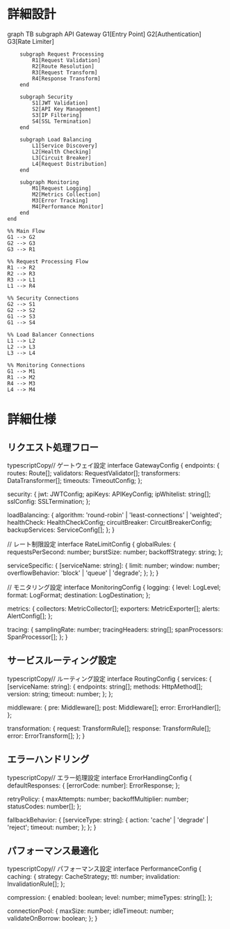 # 詳細設計
graph TB
    subgraph API Gateway
        G1[Entry Point]
        G2[Authentication]
        G3[Rate Limiter]
        
        subgraph Request Processing
            R1[Request Validation]
            R2[Route Resolution]
            R3[Request Transform]
            R4[Response Transform]
        end
        
        subgraph Security
            S1[JWT Validation]
            S2[API Key Management]
            S3[IP Filtering]
            S4[SSL Termination]
        end
        
        subgraph Load Balancing
            L1[Service Discovery]
            L2[Health Checking]
            L3[Circuit Breaker]
            L4[Request Distribution]
        end
        
        subgraph Monitoring
            M1[Request Logging]
            M2[Metrics Collection]
            M3[Error Tracking]
            M4[Performance Monitor]
        end
    end

    %% Main Flow
    G1 --> G2
    G2 --> G3
    G3 --> R1
    
    %% Request Processing Flow
    R1 --> R2
    R2 --> R3
    R3 --> L1
    L1 --> R4
    
    %% Security Connections
    G2 --> S1
    G2 --> S2
    G1 --> S3
    G1 --> S4
    
    %% Load Balancer Connections
    L1 --> L2
    L2 --> L3
    L3 --> L4
    
    %% Monitoring Connections
    G1 --> M1
    R1 --> M2
    R4 --> M3
    L4 --> M4


# 詳細仕様

## リクエスト処理フロー

typescriptCopy// ゲートウェイ設定
interface GatewayConfig {
  endpoints: {
    routes: Route[];
    validators: RequestValidator[];
    transformers: DataTransformer[];
    timeouts: TimeoutConfig;
  };

  security: {
    jwt: JWTConfig;
    apiKeys: APIKeyConfig;
    ipWhitelist: string[];
    sslConfig: SSLTermination;
  };

  loadBalancing: {
    algorithm: 'round-robin' | 'least-connections' | 'weighted';
    healthCheck: HealthCheckConfig;
    circuitBreaker: CircuitBreakerConfig;
    backupServices: ServiceConfig[];
  };
}

// レート制限設定
interface RateLimitConfig {
  globalRules: {
    requestsPerSecond: number;
    burstSize: number;
    backoffStrategy: string;
  };
  
  serviceSpecific: {
    [serviceName: string]: {
      limit: number;
      window: number;
      overflowBehavior: 'block' | 'queue' | 'degrade';
    };
  };
}

// モニタリング設定
interface MonitoringConfig {
  logging: {
    level: LogLevel;
    format: LogFormat;
    destination: LogDestination;
  };
  
  metrics: {
    collectors: MetricCollector[];
    exporters: MetricExporter[];
    alerts: AlertConfig[];
  };
  
  tracing: {
    samplingRate: number;
    tracingHeaders: string[];
    spanProcessors: SpanProcessor[];
  };
}

## サービスルーティング設定

typescriptCopy// ルーティング設定
interface RoutingConfig {
  services: {
    [serviceName: string]: {
      endpoints: string[];
      methods: HttpMethod[];
      version: string;
      timeout: number;
    };
  };
  
  middleware: {
    pre: Middleware[];
    post: Middleware[];
    error: ErrorHandler[];
  };
  
  transformation: {
    request: TransformRule[];
    response: TransformRule[];
    error: ErrorTransform[];
  };
}

## エラーハンドリング

typescriptCopy// エラー処理設定
interface ErrorHandlingConfig {
  defaultResponses: {
    [errorCode: number]: ErrorResponse;
  };
  
  retryPolicy: {
    maxAttempts: number;
    backoffMultiplier: number;
    statusCodes: number[];
  };
  
  fallbackBehavior: {
    [serviceType: string]: {
      action: 'cache' | 'degrade' | 'reject';
      timeout: number;
    };
  };
}

## パフォーマンス最適化

typescriptCopy// パフォーマンス設定
interface PerformanceConfig {
  caching: {
    strategy: CacheStrategy;
    ttl: number;
    invalidation: InvalidationRule[];
  };
  
  compression: {
    enabled: boolean;
    level: number;
    mimeTypes: string[];
  };
  
  connectionPool: {
    maxSize: number;
    idleTimeout: number;
    validateOnBorrow: boolean;
  };
}